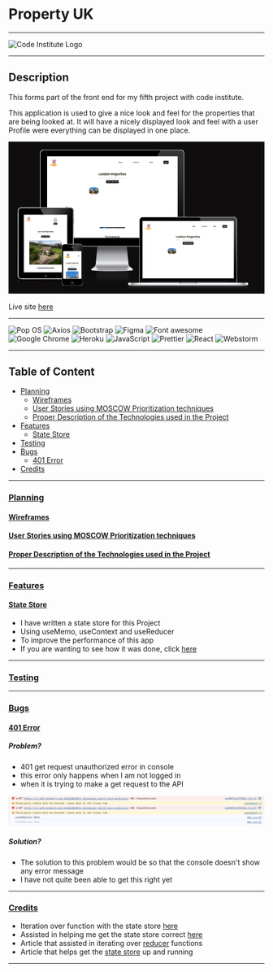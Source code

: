 # Property UK

---

![Code Institute Logo](https://camo.githubusercontent.com/654be5a252cf75ac9ac6ea453f7bfe3b2d437f3e6789ed91924bfe501b0df142/68747470733a2f2f636f6465696e737469747574652e73332e616d617a6f6e6177732e636f6d2f66756c6c737461636b2f63695f6c6f676f5f736d616c6c2e706e67)

---

## Description

This forms part of the front end for my fifth project with code institute.

This application is used to give a nice look and feel for the properties that are being looked at.
It will have a nicely displayed look and feel with a user Profile were everything can be displayed in one place.

![display.png](src/assets/docs/display.png)

Live site [here](https://ci-pps-property-react-e3272eaff8d9.herokuapp.com/)

---

[//]: # (Badges)

![Pop OS](https://img.shields.io/badge/Pop!_OS-48B9C7?style=for-the-badge&logo=Pop!_OS&logoColor=white)
![Axios](https://img.shields.io/badge/axios-671ddf?&style=for-the-badge&logo=axios&logoColor=white)
![Bootstrap](https://img.shields.io/badge/Bootstrap-563D7C?style=for-the-badge&logo=bootstrap&logoColor=white)
![Figma](https://img.shields.io/badge/Figma-F24E1E?style=for-the-badge&logo=figma&logoColor=white)
![Font awesome](https://img.shields.io/badge/Font_Awesome-339AF0?style=for-the-badge&logo=fontawesome&logoColor=white)
![Google Chrome](https://img.shields.io/badge/Google_chrome-4285F4?style=for-the-badge&logo=Google-chrome&logoColor=white)
![Heroku](https://img.shields.io/badge/Heroku-430098?style=for-the-badge&logo=heroku&logoColor=white)
![JavaScript](https://img.shields.io/badge/JavaScript-323330?style=for-the-badge&logo=javascript&logoColor=F7DF1E)
![Prettier](https://img.shields.io/badge/prettier-1A2C34?style=for-the-badge&logo=prettier&logoColor=F7BA3E)
![React](https://img.shields.io/badge/React-20232A?style=for-the-badge&logo=react&logoColor=61DAFB)
![Webstorm](https://img.shields.io/badge/WebStorm-000000?style=for-the-badge&logo=WebStorm&logoColor=white)

---

## Table of Content

- [Planning](#planning)
  - [Wireframes](#wireframes)
  - [User Stories using MOSCOW Prioritization techniques](#user-stories-using-moscow-prioritization-techniques)
  - [Proper Description of the Technologies used in the Project](#proper-description-of-the-technologies-used-in-the-project)
- [Features](#features)
  - [State Store](#state-store)
- [Testing](#testing)
- [Bugs](#bugs)
  - [401 Error](#401-error)
- [Credits](#credits)
---

### [Planning](#table-of-content)

#### [Wireframes](#table-of-content)

#### [User Stories using MOSCOW Prioritization techniques](#table-of-content)

#### [Proper Description of the Technologies used in the Project](#table-of-content)

---

### [Features](#table-of-content)

#### [State Store](#table-of-content)

- I have written a state store for this Project
- Using useMemo, useContext and useReducer
- To improve the performance of this app
- If you are wanting to see how it was done, click [here](https://docs.google.com/document/d/1IHX350WfSIrXJzxKs8IBurmX-wX1dtBG1-rPXqmIB6c/edit#heading=h.1tzm0g2fdwbe)

---

### [Testing](#table-of-content)

---

### [Bugs](#table-of-content)

#### [401 Error](#table-of-content)

##### Problem?

- 401 get request unauthorized error in console
- this error only happens when I am not logged in
- when it is trying to make a get request to the API

![401 get error.png](src/assets/docs/bugs/401_get_error.png)

##### Solution?

- The solution to this problem would be so that the console doesn't show any error message
- I have not quite been able to get this right yet

---

### [Credits](#table-of-content)

- Iteration over function with the state store [here](https://stackoverflow.com/questions/59200785/react-usereducer-how-to-combine-multiple-reducers)
- Assisted in helping me get the state store correct [here](https://ricostacruz.com/til/state-management-with-react-hooks)
- Article that assisted in iterating over [reducer](https://stackoverflow.com/questions/59200785/react-usereducer-how-to-combine-multiple-reducers) functions
- Article that helps get the [state store](https://ricostacruz.com/til/state-management-with-react-hooks) up and running

---


























